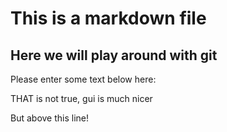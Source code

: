 # This is a markdown file 

## Here we will play around with git 
Please enter some text below here: 

THAT is not true, gui is much nicer

But above this line! 
